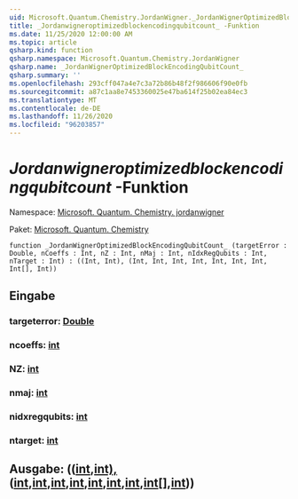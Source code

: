 ```yaml
---
uid: Microsoft.Quantum.Chemistry.JordanWigner._JordanWignerOptimizedBlockEncodingQubitCount_
title: _Jordanwigneroptimizedblockencodingqubitcount_ -Funktion
ms.date: 11/25/2020 12:00:00 AM
ms.topic: article
qsharp.kind: function
qsharp.namespace: Microsoft.Quantum.Chemistry.JordanWigner
qsharp.name: _JordanWignerOptimizedBlockEncodingQubitCount_
qsharp.summary: ''
ms.openlocfilehash: 293cff047a4e7c3a72b86b48f2f986606f90e0fb
ms.sourcegitcommit: a87c1aa8e7453360025e47ba614f25b02ea84ec3
ms.translationtype: MT
ms.contentlocale: de-DE
ms.lasthandoff: 11/26/2020
ms.locfileid: "96203857"
---
```

# <a name="_jordanwigneroptimizedblockencodingqubitcount_-function"></a>_Jordanwigneroptimizedblockencodingqubitcount_ -Funktion

Namespace: [Microsoft. Quantum. Chemistry. jordanwigner](xref:Microsoft.Quantum.Chemistry.JordanWigner)

Paket: [Microsoft. Quantum. Chemistry](https://nuget.org/packages/Microsoft.Quantum.Chemistry)




```qsharp
function _JordanWignerOptimizedBlockEncodingQubitCount_ (targetError : Double, nCoeffs : Int, nZ : Int, nMaj : Int, nIdxRegQubits : Int, nTarget : Int) : ((Int, Int), (Int, Int, Int, Int, Int, Int, Int, Int[], Int))
```


## <a name="input"></a>Eingabe

### <a name="targeterror--double"></a>targeterror: [Double](xref:microsoft.quantum.lang-ref.double)




### <a name="ncoeffs--int"></a>ncoeffs: [int](xref:microsoft.quantum.lang-ref.int)




### <a name="nz--int"></a>NZ: [int](xref:microsoft.quantum.lang-ref.int)




### <a name="nmaj--int"></a>nmaj: [int](xref:microsoft.quantum.lang-ref.int)




### <a name="nidxregqubits--int"></a>nidxregqubits: [int](xref:microsoft.quantum.lang-ref.int)




### <a name="ntarget--int"></a>ntarget: [int](xref:microsoft.quantum.lang-ref.int)





## <a name="output--intintintintintintintintintintint"></a>Ausgabe: (([int](xref:microsoft.quantum.lang-ref.int),[int),](xref:microsoft.quantum.lang-ref.int)([int](xref:microsoft.quantum.lang-ref.int),[int](xref:microsoft.quantum.lang-ref.int),[int](xref:microsoft.quantum.lang-ref.int),[int](xref:microsoft.quantum.lang-ref.int),[int](xref:microsoft.quantum.lang-ref.int),[int](xref:microsoft.quantum.lang-ref.int),[int](xref:microsoft.quantum.lang-ref.int),[int](xref:microsoft.quantum.lang-ref.int)[],[int](xref:microsoft.quantum.lang-ref.int)))

